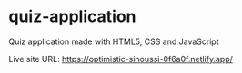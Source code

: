 # quiz-application
Quiz application made with HTML5, CSS and JavaScript

Live site URL:
https://optimistic-sinoussi-0f6a0f.netlify.app/
